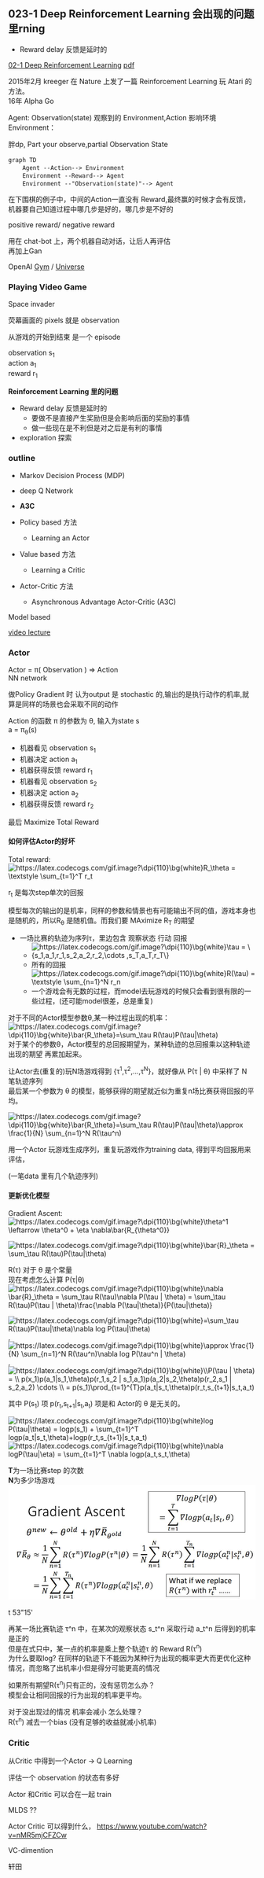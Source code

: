 ## 023-1 Deep Reinforcement Learning 会出现的问题 里rning  
- Reward delay 反馈是延时的


[02-1 Deep Reinforcement Learning](https://www.youtube.com/watch?v=W8XF3ME8G2I&list=PLJV_el3uVTsPy9oCRY30oBPNLCo89yu49&index=33)
[pdf](http://speech.ee.ntu.edu.tw/~tlkagk/courses/ML_2016/Lecture/RL%20(v6).pdf)

2015年2月 kreeger 在 Nature 上发了一篇 Reinforcement Learning 玩 Atari 的方法。  
16年 Alpha Go  

Agent: Observation(state) 观察到的 Environment,Action 影响环境  
Environment： 

胖dp, Part your observe,partial Observation State

```mermaid
graph TD
    Agent --Action--> Environment
    Environment --Reward--> Agent
    Environment --"Observation(state)"--> Agent

```

在下围棋的例子中，中间的Action一直没有 Reward,最终赢的时候才会有反馈，机器要自己知道过程中哪几步是好的，哪几步是不好的  

positive reward/ negative reward

用在 chat-bot 上，两个机器自动对话，让后人再评估  
再加上Gan  


OpenAI [Gym](https://gym.openai.com) / [Universe](https://openai.com/blog/universe/)


### Playing Video Game

Space invader

荧幕画面的 pixels 就是 observation  

从游戏的开始到结束 是一个 episode

observation s<sub>1</sub>  
action a<sub>1</sub>  
reward r<sub>1</sub>  

**Reinforcement Learning 里的问题**  
- Reward delay 反馈是延时的
    - 要做不是直接产生奖励但是会影响后面的奖励的事情
    - 做一些现在是不利但是对之后是有利的事情
- exploration 探索


### outline
- Markov Decision Process (MDP)
- deep Q Network
- **A3C**

- Policy based 方法
    - Learning an Actor
- Value based 方法
    - Learning a Critic
- Actor-Critic 方法
    - Asynchronous Advantage Actor-Critic (A3C)

Model based 

[video lecture](https://videolectures.net) 


### Actor

Actor = &pi;( Observation ) => Action  
  NN network  
  
做Policy Gradient 时 认为output 是 stochastic 的,输出的是执行动作的机率,就算是同样的场景也会采取不同的动作    

Action 的函数 &pi; 的参数为 &theta;, 输入为state s  
a = &pi;<sub>&theta;</sub>(s) 

- 机器看见 observation s<sub>1</sub>
- 机器决定 action a<sub>1</sub>
- 机器获得反馈 reward r<sub>1</sub>
- 机器看见 observation s<sub>2</sub>
- 机器决定 action a<sub>2</sub>
- 机器获得反馈 reward r<sub>2</sub>

最后 Maximize Total Reward  

#### 如何评估Actor的好坏

Total reward: <img src="https://latex.codecogs.com/gif.image?\dpi{110}\bg{white}R_\theta&space;=&space;\textstyle&space;\sum_{t=1}^T&space;r_t" title="https://latex.codecogs.com/gif.image?\dpi{110}\bg{white}R_\theta = \textstyle \sum_{t=1}^T r_t" />

r<sub>t</sub> 是每次step单次的回报

模型每次的输出的是机率，同样的参数和情景也有可能输出不同的值，游戏本身也是随机的，所以R<sub>&theta;</sub> 是随机值。而我们要 MAximize R<sub>T</sub> 的期望

- 一场比赛的轨迹为序列&tau;，里边包含 观察状态 行动 回报
    - <img src="https://latex.codecogs.com/gif.image?\dpi{110}\bg{white}\tau&space;=&space;\{s_1,a_1,r_1,s_2,a_2,r_2,\cdots&space;,s_T,a_T,r_T\}" title="https://latex.codecogs.com/gif.image?\dpi{110}\bg{white}\tau = \{s_1,a_1,r_1,s_2,a_2,r_2,\cdots ,s_T,a_T,r_T\}" />
    - 所有的回报 <img src="https://latex.codecogs.com/gif.image?\dpi{110}\bg{white}R(\tau)&space;=&space;\textstyle&space;\sum_{n=1}^N&space;r_n" title="https://latex.codecogs.com/gif.image?\dpi{110}\bg{white}R(\tau) = \textstyle \sum_{n=1}^N r_n" />
    - 一个游戏会有无数的过程，而model去玩游戏的时候只会看到很有限的一些过程，(还可能model很差，总是重复)

对于不同的Actor模型参数&theta;,某一种过程出现的机率：<img src="https://latex.codecogs.com/gif.image?\dpi{110}\bg{white}\bar{R_\theta}=\sum_\tau&space;R(\tau)P(\tau|\theta)" title="https://latex.codecogs.com/gif.image?\dpi{110}\bg{white}\bar{R_\theta}=\sum_\tau R(\tau)P(\tau|\theta)" />  
对于某个的参数&theta;，Actor模型的总回报期望为，某种轨迹的总回报乘以这种轨迹出现的期望 再累加起来。

让Actor去(重复的)玩N场游戏得到 {&tau;<sup>1</sup>,&tau;<sup>2</sup>,...,&tau;<sup>N</sup>}，就好像从 P(&tau; | &theta;) 中采样了 N 笔轨迹序列  
最后某一个参数为 &theta; 的模型，能够获得的期望就近似为重复n场比赛获得回报的平均。

<img src="https://latex.codecogs.com/gif.image?\dpi{110}\bg{white}\bar{R_\theta}=\sum_\tau&space;R(\tau)P(\tau|\theta)\approx&space;\frac{1}{N}&space;\sum_{n=1}^N&space;R(\tau^n)" title="https://latex.codecogs.com/gif.image?\dpi{110}\bg{white}\bar{R_\theta}=\sum_\tau R(\tau)P(\tau|\theta)\approx \frac{1}{N} \sum_{n=1}^N R(\tau^n)" />


用一个Actor 玩游戏生成序列，重复玩游戏作为training data, 得到平均回报用来评估，

(一笔data 里有几个轨迹序列)

#### 更新优化模型

Gradient Ascent:  
<img src="https://latex.codecogs.com/gif.image?\dpi{110}\bg{white}\theta^1&space;\leftarrow&space;\theta^0&space;&plus;&space;\eta&space;\nabla\bar{R_{\theta^0}}" title="https://latex.codecogs.com/gif.image?\dpi{110}\bg{white}\theta^1 \leftarrow \theta^0 + \eta \nabla\bar{R_{\theta^0}}" />

<img src="https://latex.codecogs.com/gif.image?\dpi{110}\bg{white}\bar{R}_\theta&space;=&space;\sum_\tau&space;R(\tau)P(\tau|\theta)" title="https://latex.codecogs.com/gif.image?\dpi{110}\bg{white}\bar{R}_\theta = \sum_\tau R(\tau)P(\tau|\theta)" />

R(&tau;) 对于 &theta; 是个常量  
现在考虑怎么计算 P(&tau;|&theta;)  
<img src="https://latex.codecogs.com/gif.image?\dpi{110}\bg{white}\nabla&space;\bar{R}_\theta&space;=&space;\sum_\tau&space;R(\tau)\nabla&space;P(\tau&space;|&space;\theta)&space;=&space;\sum_\tau&space;R(\tau)P(\tau&space;|&space;\theta)\frac{\nabla&space;P(\tau|\theta)}{P(\tau|\theta)}" title="https://latex.codecogs.com/gif.image?\dpi{110}\bg{white}\nabla \bar{R}_\theta = \sum_\tau R(\tau)\nabla P(\tau | \theta) = \sum_\tau R(\tau)P(\tau | \theta)\frac{\nabla P(\tau|\theta)}{P(\tau|\theta)}" />

<img src="https://latex.codecogs.com/gif.image?\dpi{110}\bg{white}=\sum_\tau&space;R(\tau)P(\tau|\theta)\nabla&space;log&space;P(\tau|\theta)" title="https://latex.codecogs.com/gif.image?\dpi{110}\bg{white}=\sum_\tau R(\tau)P(\tau|\theta)\nabla log P(\tau|\theta)" />,   
<img src="https://latex.codecogs.com/gif.image?\dpi{110}\bg{white}\approx&space;\frac{1}{N}&space;\sum_{n=1}^N&space;R(\tau^n)\nabla&space;log&space;P(\tau^n&space;|&space;\theta)&space;" title="https://latex.codecogs.com/gif.image?\dpi{110}\bg{white}\approx \frac{1}{N} \sum_{n=1}^N R(\tau^n)\nabla log P(\tau^n | \theta) " />,  
<img src="https://latex.codecogs.com/gif.image?\dpi{110}\bg{white}\\P(\tau&space;|&space;\theta)&space;=&space;\\&space;p(x_1)p(a_1|s_1,\theta)p(r_1,s_2&space;|&space;s_1,a_1)p(a_2|s_2,\theta)p(r_2,s_1&space;|&space;s_2,a_2)&space;\cdots&space;\\&space;=&space;p(s_1)\prod_{t=1}^{T}p(a_t|s_t,\theta)p(r_t,s_{t&plus;1}|s_t,a_t)" title="https://latex.codecogs.com/gif.image?\dpi{110}\bg{white}\\P(\tau | \theta) = \\ p(x_1)p(a_1|s_1,\theta)p(r_1,s_2 | s_1,a_1)p(a_2|s_2,\theta)p(r_2,s_1 | s_2,a_2) \cdots \\ = p(s_1)\prod_{t=1}^{T}p(a_t|s_t,\theta)p(r_t,s_{t+1}|s_t,a_t)" />

其中 P(s<sub>1</sub>) 项 p(r<sub>t</sub>,s<sub>t+1</sub>|s<sub>t</sub>,a<sub>t</sub>) 项是和 Actor的 &theta; 是无关的。  

<img src="https://latex.codecogs.com/gif.image?\dpi{110}\bg{white}log&space;P(\tau|\theta)&space;=&space;logp(s_1)&space;&plus;&space;\sum_{t=1}^T&space;logp(a_t|s_t,\theta)&plus;logp(r_t,s_{t&plus;1}|s_t,a_t)" title="https://latex.codecogs.com/gif.image?\dpi{110}\bg{white}log P(\tau|\theta) = logp(s_1) + \sum_{t=1}^T logp(a_t|s_t,\theta)+logp(r_t,s_{t+1}|s_t,a_t)" />

<img src="https://latex.codecogs.com/gif.image?\dpi{110}\bg{white}\nabla&space;logP(\tau|\eta)&space;=&space;\sum_{t=1}^T&space;\nabla&space;logp(a_t,s_t,\theta)" title="https://latex.codecogs.com/gif.image?\dpi{110}\bg{white}\nabla logP(\tau|\eta) = \sum_{t=1}^T \nabla logp(a_t,s_t,\theta)" />

**T**为一场比赛step 的次数  
**N**为多少场游戏
![023-1-gradient-ascent](./img/023-1-gradient-ascent.jpg)

t 53"15'  

再某一场比赛轨迹 &tau;^n 中，在某次的观察状态 s_t^n 采取行动 a_t^n 后得到的机率是正的  
但是在式只中，某一点的机率是乘上整个轨迹&tau; 的 Reward R(&tau;<sup>n</sup>)   
为什么要取log? 在同样的轨迹下不能因为某种行为出现的概率更大而更优化这种情况，而忽略了出机率小但是得分可能更高的情况  


如果所有期望R(&tau;<sup>n</sup>)只有正的，没有惩罚怎么办？  
模型会让相同回报的行为出现的机率更平均。  

对于没出现过的情况 机率会减小 怎么处理？  
R(&tau;<sup>n</sup>) 减去一个bias (没有足够的收益就减小机率)


### Critic

从Critic 中得到一个Actor -> Q Learning

评估一个 observation 的状态有多好

Actor 和Critic 可以合在一起 train

MLDS  ??  

Actor Critic 可以得到什么， https://www.youtube.com/watch?v=nMR5mjCFZCw

VC-dimention

轩田
